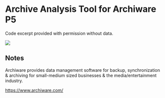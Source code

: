 Archive Analysis Tool for Archiware P5
====================

Code excerpt provided with permission without data.


![](https://github.com/CristianNic/archiware_analysis/blob/master/listing.jpg)


Notes
-----

Archiware provides data management software for backup, synchronization & archiving for small-medium sized businesses & the media/entertainment industry.

https://www.archiware.com/
